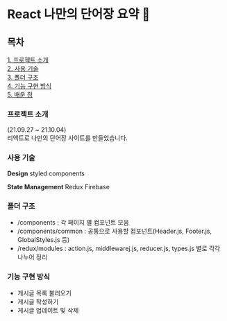 # React 나만의 단어장 요약 📓

## 목차
[1. 프로젝트 소개](###-프로젝트-소개)<br/>
[2. 사용 기술](###-사용-기술)<br/>
[3. 폴더 구조](###-폴더-구조)<br/>
[4. 기능 구현 방식](###-기능-구현-방식)<br/>
[5. 배운 점](###-배운-점)<br/>



### 프로젝트 소개
(21.09.27 ~ 21.10.04)<br/>
리액트로 나만의 단어장 사이트를 만들었습니다. 



### 사용 기술
**Design** 
styled components

**State Management**
Redux
Firebase



### 폴더 구조

- /components : 각 페이지 별 컴포넌트 모음
- /components/common : 공통으로 사용할 컴포넌트(Header.js, Footer.js, GlobalStyles.js 등)
- /redux/modules : action.js, middlewarej.js, reducer.js, types.js 별로 각각 나누어 정리




### 기능 구현 방식

- 게시글 목록 불러오기
- 게시글 작성하기
- 게시글 업데이트 및 삭제

